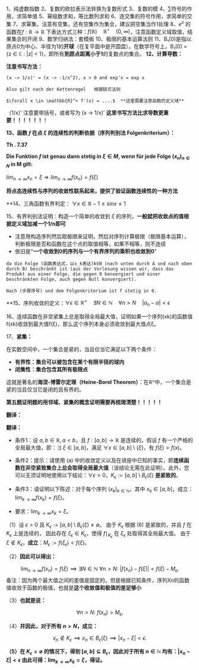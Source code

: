 
1、纯虚数指数
2、复数的欧拉表示法转换为复数形式
3、复数的模
4、∑符号的作用，求简单值
5、幂级数求和，等比数列求和
6、连交集的符号作用，求简单的交集
7、求幂集，注意有空集，还有空集作为集合，建议把空集当作1处理
8、$e^x$ 的函数在$f:\mathbb{R}\to \mathbb{R}$ 下表达方式三种：$f(\mathbb{R}) \quad \mathbb{R}^+ \quad(0,\infty)$，注意函数定义域取值，结果集合的开闭
9、数学归纳法：套模板
10、极限的基本运算法则
11、B₁(0)是指以原点0为中心、半径为1的**开球**（在复平面中是开圆盘）。在数学符号上，B₁(0) = {z ∈ ℂ : |z| < 1}，即所有**到原点距离小于1**的复数点的集合。
**12、计算导数：**

**注意书写方法：**

	(x -> 1/x)' = (x -> -1/x^2), x > 0 and exp'x = exp x

	Also gilt nach der Kettenregel   根据链式法则

	$\forall x \in \mathbb{R}^+ f'(x) = ....$  **这里需要注意函数的定义域**

（1/x)' 注意要带括号，或者写为 (x -> 1/x)'        **这里书写方法比求导数更重要！！！！！！**！

**13、函数 $f$ 在点 $\xi$ 的连续性的判断依据（序列判别法 Folgenkriterium）：**

**Th . 7.37**

**Die Funktion $f$ ist genau dann stetig in $\xi \in M$, wenn für jede Folge $(x_n)_{n \in N}$ in M gilt:**
	
$lim_{n \to \infty} x_n = \xi \Rightarrow lim_{n \to \infty} f(x_n) = f(\xi)$

**将点态连续性与序列的收敛性联系起来，提供了验证函数连续性的一种方法**

**14、三角函数有界判定：     $\forall x \in \mathbb{R} -1 \leq sinx \leq 1$

15、有界判别法证明：构造一个简单的收敛到 $\xi$ 的序列，**一般就把收敛点的值根据定义域加减一个1/n即可**

- 注意用构造序列然后取极限来证明，然后对序列计算极限（极限基本运算），判断极限是否和函数在这个点的取值相等，如果不相等，则不连续
- 依旧是“**一个收敛到0的序列与一个有界序列的乘积也收敛到0**”

```
da die Folge (函数表达式，以x_k表达)k∈N (nach unten durch A und nach oben durch B) beschränkt ist (aus der Vorlesung wissen wir, dass das Produkt aus einer Folge, die gegen 0 konvergiert und einer beschränkten Folge, auch gegen Null konvergiert).
```

```
Nach (步骤序号) und dem Folgenkriterium ist f stetig in 0.
```

**15、序列收敛的定义：$\forall \epsilon \in \mathbb{R}^+ \quad \exists N \in \mathbb{N} \quad \forall n > N \quad |a_n - a| < \epsilon$

16、连续函数在非空紧集上总是取得全局最大值，证明如果一个序列(xk)的函数值f(xk)收敛到最大值f(ξ)，那么这个序列本身必须收敛到最大值点ξ。

17、**紧集：**

在实数空间中，一个集合是紧的，当且仅当它满足以下两个条件：

- **有界性：集合可以被包含在某个有限半径的球内**
- **闭集性：集合包含其所有极限点**

这就是著名的**海涅-博雷尔定理（Heine-Borel Theorem）**：在ℝⁿ中，一个集合是紧的当且仅当它是闭的且有界的。


**第五题证明题的用邻域、紧集的概念证明需要再梳理清楚！！！！！**


**翻译：**

**翻译：**

- 条件1：设 $a, b \in \mathbb{R}, a < b$，且 $f : [a, b] \to \mathbb{R}$ 是连续的，假设 $f$ 有一个严格的全局最大值，即：$\exists \, \xi \in [a, b]$，满足 $\forall x \in [a, b] \setminus \{\xi\}$，有 $f(\xi) > f(x)$。

- 条件2：提示：请使用 (a) 中的收敛定义以及在讲座中已知的事实，即**连续函数在非空紧致集合上总会取得全局最大值**（该结论无需在此证明）。此外，您可以无须证明地使用以下结论：$\forall \epsilon > 0$，$K_\epsilon := [a, b] \setminus B_\epsilon(\xi)$ **是紧致的**。

- 条件3：请证明以下陈述：对于每个序列 $(x_k)_{k \in \mathbb{N}}$，其中 $x_k \in [a, b]$，成立：$\lim_{k \to \infty} f(x_k) = f(\xi)$。

- 要求：$\lim_{k \to \infty} x_k = \xi$。


（1）设 $\epsilon > 0$ 且 $K_\epsilon := [a, b] \setminus B_\epsilon(\xi) \neq \emptyset$。  由于 $K_\epsilon$ 根据 (6) 是紧致的，并且 $f$ 在 $K_\epsilon$ 上是连续的，  因此存在 $\xi_\epsilon \in K_\epsilon$，使得 $f \mid_{K_\epsilon}$  在 $\xi_\epsilon$ 处取得其全局最大值。  由于 $\xi \notin K_\epsilon$，**成立**：$M_\epsilon := f(\xi_\epsilon) < f(\xi)$。

（2）**因此可以得出：**

$$
\lim_{n \to \infty} f(x_n) = f(\xi) \implies \exists N \in \mathbb{N} \ \forall n > N: \ |f(x_n) - f(\xi)| < f(\xi) - M_\epsilon,
$$
备注：因为两个最大值之间的差值是固定的，但是根据已知条件，序列Xn的函数值收敛于函数的极值，也就是**这个收敛值和极值的差足够小**

（3）**也就是说：**

$$
\forall n > N: \ f(x_n) > M_\epsilon,
$$

（4）**并因此，对于所有 $n > N$，成立：**

$$ x_n \notin K_\epsilon \implies x_n \in B_\epsilon(\xi) \implies |x_n - \xi| < \epsilon. $$

**（5）在 $K_\epsilon = \emptyset$ 的情况下，得到 $[a, b] \subseteq B_\epsilon$，因此对于所有 $n \in \mathbb{N}$ 均有：$|x_n - \xi| < \epsilon$ 由此可得：$\lim_{k \to \infty} x_k = \xi$，得证。**
